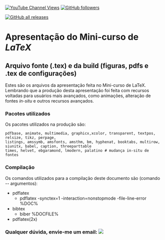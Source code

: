 [![YouTube Channel Views](https://img.shields.io/youtube/channel/views/UC7bMBdlD9U-qJD8q2tTgKVw?label=youtube&style=social)](https://www.youtube.com/channel/UC7bMBdlD9U-qJD8q2tTgKVw)  [![GitHub followers](https://img.shields.io/github/followers/omanuelcosta?style=social)](https://github.com/omanuelcosta/)   
<a href=https://github.com/omanuelcosta/Mini-curso_LaTeX>
  
 [![GitHub all releases](https://img.shields.io/github/downloads/omanuelcosta/Mini-curso_LaTeX/total?label=download)](https://github.com/omanuelcosta/Mini-curso_LaTeX/archive/refs/heads/apresenta%C3%A7%C3%A3o.zip)

#  Apresentação do Mini-curso de _LaTeX_

## Arquivo fonte (.tex) e da build (figuras, pdfs e .tex de configurações)

Estes são os arquivos da apresentação feita no Mini-curso de LaTeX. 
Lembrando que a produção desta apresentação foi feita com recursos voltadas para usuários mais avançados, como animações, alteração de fontes _in-situ_
e outros recursos avançados.

### Pacotes utilizados
Os pacotes utilizados na produção são:

```
pdfbase, animate, multimedia, graphicx,xcolor, transparent, textpos, relsize, tikz, perpage, 
listings, amssymb, amsfonts, amsthm, bm, hyphenat, booktabs, multirow, siunitx, babel, caption, threeparttable
times, helvet, ebgaramond, lmodern, palatino # mudança in-situ de fontes
```

### Compilação
Os comandos utilizados para a compilação deste documento são (comando -- argumentos):

- pdflatex 
  - pdflatex -synctex=1 -interaction=nonstopmode -file-line-error %DOC%
- bibtex 
  - biber %DOCFILE%
- pdflatex(2x)

### Qualquer dúvida, envie-me um email: <a href="mailto:omanuelcosta@protonmail.com?subject=Mini-curso de LaTeX"><img src="https://img.shields.io/badge/ProtonMail-8B89CC?style=for-the-badge&logo=protonmail&logoColor=white"/></a>
